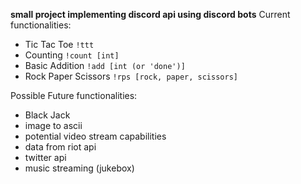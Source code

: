 **small project implementing discord api using discord bots**
Current functionalities:

- Tic Tac Toe ```!ttt```
- Counting ```!count [int]```
- Basic Addition ```!add [int (or 'done')]```
- Rock Paper Scissors ```!rps [rock, paper, scissors]```

Possible Future functionalities:
- Black Jack
- image to ascii
- potential video stream capabilities
- data from riot api
- twitter api
- music streaming (jukebox)